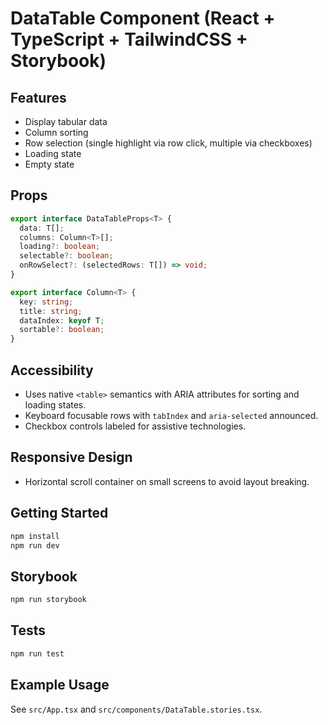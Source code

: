 
# DataTable Component (React + TypeScript + TailwindCSS + Storybook)

## Features
- Display tabular data
- Column sorting
- Row selection (single highlight via row click, multiple via checkboxes)
- Loading state
- Empty state

## Props
```ts
export interface DataTableProps<T> {
  data: T[];
  columns: Column<T>[];
  loading?: boolean;
  selectable?: boolean;
  onRowSelect?: (selectedRows: T[]) => void;
}

export interface Column<T> {
  key: string;
  title: string;
  dataIndex: keyof T;
  sortable?: boolean;
}
```

## Accessibility
- Uses native `<table>` semantics with ARIA attributes for sorting and loading states.
- Keyboard focusable rows with `tabIndex` and `aria-selected` announced.
- Checkbox controls labeled for assistive technologies.

## Responsive Design
- Horizontal scroll container on small screens to avoid layout breaking.

## Getting Started
```bash
npm install
npm run dev
```

## Storybook
```bash
npm run storybook
```

## Tests
```bash
npm run test
```

## Example Usage
See `src/App.tsx` and `src/components/DataTable.stories.tsx`.
